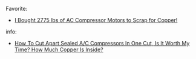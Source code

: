 Favorite:
- [I Bought 2775 lbs of AC Compressor Motors to Scrap for Copper!](https://youtu.be/9mp7CVQ-orw)

info:
- [How To Cut Apart Sealed A/C Compressors In One Cut, Is It Worth My Time? How Much Copper Is Inside?](https://youtu.be/THl2t3unPps)
